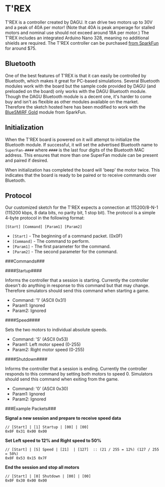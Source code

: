 # T'REX #

T'REX is a controller created by DAGU. It can drive two motors up to 30V and a peak of 40A per motor! (Note that 40A is peak amperage for stalled motors and nominal use should not exceed around 18A per motor.) The T'REX includes an integrated Arduino Nano 328, meaning no additional shields are required. The T'REX controller can be purchased [from SparkFun](https://www.sparkfun.com/products/12075) for around $75.

## Bluetooth ##
One of the best features of T'REX is that it can easily be controlled by Bluetooth, which makes it great for PC-based simulations. Several Bluetooth modules work with the board but the sample code provided by DAGU (and preloaded on the board) only works with the DAGU Bluetooth module. Though the DAGU Bluetooth module is a decent one, it's harder to come buy and isn't as flexible as other modules available on the market. Therefore the sketch hosted here has been modified to work with the  [BlueSMiRF Gold](https://www.sparkfun.com/products/12582) module from SparkFun.

## Initialization ##

When the T'REX board is powered on it will attempt to initialize the Bluetooth module. If successful, it will set the advertised Bluetooth name to `SuperFan-####` where `####` is the last four digits of the Bluetooth MAC address. This ensures that more than one SuperFan module can be present and paired if desired.

When initialization has completed the board will 'beep' the motor twice. This indicates that the board is ready to be paired or to receive commands over Bluetooth.   

## Protocol ##
Our customized sketch for the T'REX expects a connection at 115200/8-N-1 (115200 kbps, 8 data bits, no parity bit, 1 stop bit). The protocol is a simple 4-byte protocol in the following format:


    [Start] [Command] [Param1] [Param2]

 
- `[Start]` - The beginning of a command packet. (0x0F)
- `[Command]` - The command to perform.  
- `[Param1]` - The first parameter for the command.
- `[Param2]` - The second parameter for the command. 


###Commands###

####Startup####

Informs the controller that a session is starting. Currently the controller doesn't do anything in response to this command but that may change. Therefore simulators should send this command when starting a game.
 
- Command: '1' (ASCII 0x31)
- Param1: Ignored
- Param2: Ignored


####Speed####

Sets the two motors to individual absolute speeds.
 
- Command: 'S' (ASCII 0x53)
- Param1: Left motor speed (0-255)
- Param2: Right motor speed (0-255)


####Shutdown####

Informs the controller that a session is ending. Currently the controller responds to this command by setting both motors to speed 0. Simulators should send this command when exiting from the game.
 
- Command: '0' (ASCII 0x30)
- Param1: Ignored
- Param2: Ignored


###Example Packets###

**Signal a new session and prepare to receive speed data**

    // [Start] | [1] Startup | [00] | [00]
    0x0F 0x31 0x00 0x00

 
**Set Left speed to 12% and Right speed to 50%** 

    // [Start] | [S] Speed | [21]  | [127]  :: (21 / 255 = 12%) (127 / 255 = 50%)
    0x0F 0x53 0x15 0x7F 

 
**End the session and stop all motors** 

    // [Start] | [0] Shutdown | [00] | [00]
    0x0F 0x30 0x00 0x00 
